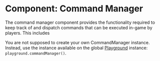 # Component: Command Manager
The command manager component provides the functionality required to keep track of and dispatch
commands that can be executed in-game by players. This includes 

You are not supposed to create your own CommandManager instance. Instead, use the instance available
on the global [Playground](../../playground.js) instance: `playground.commandManager()`.

